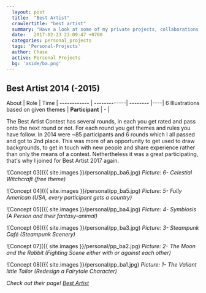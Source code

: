 ```yaml
---
  layout: post
  title:  "Best Artist"
  crawlertitle: "best artist"
  summary: "Have a look at some of my private projects, collaborations and contests."
  date:   2017-02-23 23:09:47 +0700
  categories: personal_projects
  tags: 'Personal-Projects'
  author: Chase
  active: Personal Projects
  bg: 'aside/ba.png'
---
```


## **Best Artist 2014 (-2015)**

About | Role | Time |
------------ | -------------| -------- |----|
6 Illustrations based on given themes | **Participant** | - |

The Best Artist Contest has several rounds, in each you get rated and pass onto the next round or not. For each round you get themes and rules you have follow. In 2014 were ~85 participants and 6 rounds which I all passed and got to 2nd place. This was more of an opportunity to get used to draw backgrounds, to get in touch with new people and share experience rather than only the means of a contest. Nethertheless it was a great participating, that's why I joined for Best Artist 2017 again.

![Concept 03]({{ site.images }}/personal/pp_ba6.jpg)
*Picture: 6-	Celestial Witchcraft		(free theme)* 

![Concept 04]({{ site.images }}/personal/pp_ba5.jpg)
*Picture: 5-  Fully American		(USA, every participant gets a country)*

![Concept 05]({{ site.images }}/personal/pp_ba4.jpg)
*Picture: 4-  Symbiosis			(A Person and their fantasy-animal)*

![Concept 06]({{ site.images }}/personal/pp_ba3.jpg)
*Picture: 3-  Steampunk Café		(Steampunk Scenery)*

![Concept 07]({{ site.images }}/personal/pp_ba2.jpg)
*Picture: 2-  The Moon and the Rabbit	(Fighting Scene either with or against each other)*

![Concept 08]({{ site.images }}/personal/pp_ba1.jpg)
*Picture: 1-  The Valiant little Tailor		(Redesign a Fairytale Character)*

*Check out their page! [Best Artist](https://www.facebook.com/bestartist.german/?fref=ts)*




